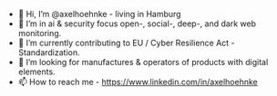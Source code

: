 - 👋 Hi, I’m @axelhoehnke - living in Hamburg 
- 👀 I’m in ai & security focus open-, social-, deep-, and dark web monitoring. 
- 🌱 I’m currently contributing to EU / Cyber Resilience Act - Standardization.
- 💞️ I’m looking for manufactures & operators of products with digital elements.
- 📫 How to reach me - https://www.linkedin.com/in/axelhoehnke

<!---
axelhoehnke/axelhoehnke is a ✨ special ✨ repository because its `README.md` (this file) appears on your GitHub profile.
You can click the Preview link to take a look at your changes.
--->
